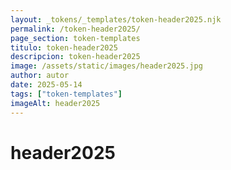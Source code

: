 ```yaml
---
layout: _tokens/_templates/token-header2025.njk
permalink: /token-header2025/
page_section: token-templates
titulo: token-header2025
descripcion: token-header2025
image: /assets/static/images/header2025.jpg
author: autor
date: 2025-05-14 
tags: ["token-templates"]
imageAlt: header2025
---
```

# header2025

